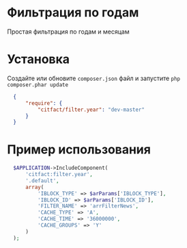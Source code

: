 Фильтрация по годам
=======================

Простая фильтрация по годам и месяцам

Установка
==================
Создайте или обновите ``composer.json`` файл и запустите ``php composer.phar update``
``` json
  {
      "require": {
          "citfact/filter.year": "dev-master"
      }
  }
```

Пример использования
==================

``` php
  $APPLICATION->IncludeComponent(
      'citfact:filter.year',
      '.default',
      array(
          'IBLOCK_TYPE' => $arParams['IBLOCK_TYPE'],
          'IBLOCK_ID' => $arParams['IBLOCK_ID'],
          'FILTER_NAME' => 'arrFilterNews',
          'CACHE_TYPE' => 'A',
          'CACHE_TIME' => '36000000',
          'CACHE_GROUPS' => 'Y'
      )
  );
```
